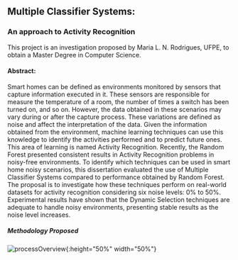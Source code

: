 ## Multiple Classifier Systems:
### An approach to Activity Recognition

This project is an investigation proposed by Maria L. N. Rodrigues, UFPE, to obtain a Master Degree in Computer Science.

#### Abstract:

Smart homes can be defined as environments monitored by sensors that capture information executed in it. These sensors are responsible for measure the temperature of a room, the number of times a switch has been turned on, and so on. However, the data obtained in these scenarios may vary during or after the capture process. These variations are defined as noise and affect the interpretation of the data. Given the information obtained from the environment, machine learning techniques can use this knowledge to identify the activities performed and to predict future ones. This area of learning is named Activity Recognition. Recently, the Random Forest presented consistent results in Activity Recognition problems in noisy-free environments. To identify which techniques can be used in smart home noisy scenarios, this dissertation evaluated the use of Multiple Classifier Systems compared to performance obtained by Random Forest. The proposal is to investigate how these techniques perform on real-world datasets for activity recognition considering six noise levels: 0% to 50%. Experimental results have shown that the Dynamic Selection techniques are adequate to handle noisy environments, presenting stable results as the noise level increases.

##### Methodology Proposed

![processOverview](https://user-images.githubusercontent.com/22620643/92197832-3bb59280-ee49-11ea-83cc-e78019b7219f.png){:height="50%" width="50%"}
